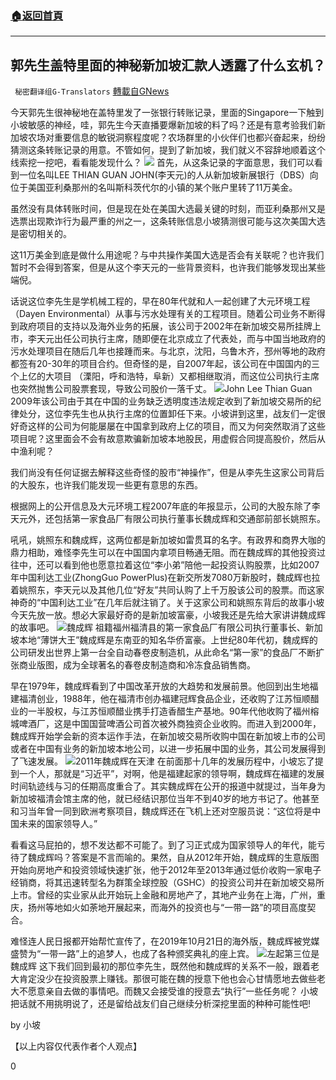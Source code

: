 ###  [:house:返回首頁](https://github.com/ourhimalayas/txt)
---

## 郭先生盖特里面的神秘新加坡汇款人透露了什么玄机？
` 秘密翻译组G-Translators` [轉載自GNews](https://gnews.org/zh-hans/572756/)

今天郭先生很神秘地在盖特里发了一张银行转账记录，里面的Singapore一下触到小坡敏感的神经，哇，郭先生今天直播要爆新加坡的料了吗？还是有意考验我们新加坡农场对重要信息的敏锐洞察程度呢？农场群里的小伙伴们也都兴奋起来，纷纷猜测这条转账记录的用意。不管如何，提到了新加坡，我们就义不容辞地顺着这个线索挖一挖吧，看看能发现什么？
![](https://gnews-media-offload.s3.amazonaws.com/wp-content/uploads/2020/11/19053804/DBS-wire.jpg)
首先，从这条记录的字面意思，我们可以看到一位名叫LEE THIAN GUAN JOHN(李天元)的人从新加坡新展银行（DBS）向位于美国亚利桑那州的名叫斯科茨代尔的小镇的某个账户里转了11万美金。

虽然没有具体转账时间，但是现在处在美国大选最关键的时刻，而亚利桑那州又是选票出现欺诈行为最严重的州之一，这条转账信息小坡猜测很可能与这次美国大选是密切相关的。

这11万美金到底是做什么用途呢？与中共操作美国大选是否会有关联呢？也许我们暂时不会得到答案，但是从这个李天元的一些背景资料，也许我们能够发现出某些端倪。

话说这位李先生是学机械工程的，早在80年代就和人一起创建了大元环境工程（Dayen Environmental）从事与污水处理有关的工程项目。随着公司业务不断得到政府项目的支持以及海外业务的拓展，该公司于2002年在新加坡交易所挂牌上市，李天元出任公司执行主席，随即便在北京成立了代表处，而与中国当地政府的污水处理项目在随后几年也接踵而来。与北京，沈阳，乌鲁木齐，邳州等地的政府都签有20-30年的项目合约。但奇怪的是，自2007年起，该公司在中国国内的三个上亿的大项目 （溧阳，呼和浩特，阜新）又都相继取消，而这位公司执行主席也突然抛售公司股票套现，导致公司股价一落千丈。
![](https://gnews-media-offload.s3.amazonaws.com/wp-content/uploads/2020/11/19064440/John-Lee.jpg)John Lee Thian Guan
2009年该公司由于其在中国的业务缺乏透明度违法规定收到了新加坡交易所的纪律处分，这位李先生也从执行主席的位置卸任下来。小坡讲到这里，战友们一定很好奇这样的公司为何能屡屡在中国拿到政府上亿的项目，而又为何突然取消了这些项目呢？这里面会不会有故意欺骗新加坡本地股民，用虚假合同提高股价，然后从中渔利呢？

我们尚没有任何证据去解释这些奇怪的股市“神操作”，但是从李先生这家公司背后的大股东，也许我们能发现一些更有意思的东西。

根据网上的公开信息及大元环境工程2007年底的年报显示，公司的大股东除了李天元外，还包括第一家食品厂有限公司执行董事长魏成辉和交通部前部长姚照东。

吼吼，姚照东和魏成辉，这两位都是新加坡如雷贯耳的名字。有政界和商界大咖的鼎力相助，难怪李先生可以在中国国内拿项目畅通无阻。而在魏成辉的其他投资过往中，还可以看到他也愿意拉着这位“李小弟”陪他一起投资认购股票，比如2007年中国利达工业(ZhongGuo PowerPlus)在新交所发7080万新股时，魏成辉也拉着姚照东，李天元以及其他几位“好友”共同认购了上千万股该公司的股票。而这家神奇的“中国利达工业”在几年后就注销了。关于这家公司和姚照东背后的故事小坡今天先放一放。想必大家最好奇的是新加坡富豪，小坡我还是先给大家讲讲魏成辉的故事吧。
![](https://gnews-media-offload.s3.amazonaws.com/wp-content/uploads/2020/11/19064754/Sam-Goi.jpg)魏成辉
祖籍福州福清县的第一家食品厂有限公司执行董事长、新加坡本地“薄饼大王”魏成辉是东南亚的知名华侨富豪。上世纪80年代初，魏成辉的公司研发出世界上第一台全自动春卷皮制造机，从此命名“第一家”的食品厂不断扩张商业版图，成为全球著名的春卷皮制造商和冷冻食品销售商。

早在1979年，魏成辉看到了中国改革开放的大趋势和发展前景。他回到出生地福建福清创业，1988年，他在福清市创办福建冠辉食品企业，还收购了江苏恒顺醋业的一半股权，与江苏恒顺醋业携手打造香醋生产基地。90年代他收购了福州榕城啤酒厂，这是中国国营啤酒公司首次被外商独资企业收购。而进入到2000年，魏成辉开始学会新的资本运作手法，在新加坡交易所收购中国在新加坡上市的公司或者在中国有业务的新加坡本地公司，以进一步拓展中国的业务，其公司发展得到了飞速发展。
![](https://gnews-media-offload.s3.amazonaws.com/wp-content/uploads/2020/11/19070447/%E5%A4%A9%E6%B4%A5.jpg)2011年魏成辉在天津
在前面那十几年的发展历程中，小坡忘了提到一个人，那就是“习近平”，对啊，他是福建起家的领导啊，魏成辉在福建的发展时间轨迹线与习的任期高度重合了。其实魏成辉在公开的报道中就提过，当年身为新加坡福清会馆主席的他，就已经结识那位当年不到40岁的地方书记了。他甚至和习当年曾一同到欧洲考察项目，魏成辉还在飞机上还对空服员说：“这位将是中国未来的国家领导人。”

看看这马屁拍的，想不发达都不可能了。到了习正式成为国家领导人的年代，能亏待了魏成辉吗？答案是不言而喻的。果然，自从2012年开始，魏成辉的生意版图开始向房地产和投资领域快速扩张，他于2012年至2013年通过低价收购一家电子经销商，将其迅速转型名为群策全球控股（GSHC）的投资公司并在新加坡交易所上市。曾经的实业家从此开始玩上金融和房地产了，其地产业务在上海，广州，重庆，扬州等地如火如荼地开展起来，而海外的投资也与“一带一路”的项目高度契合。

难怪连人民日报都开始帮忙宣传了，在2019年10月21日的海外版，魏成辉被党媒盛赞为“一带一路”上的追梦人，也成了各种颁奖典礼的座上宾。
![](https://gnews-media-offload.s3.amazonaws.com/wp-content/uploads/2020/11/19073850/unnamed-6.jpg)左起第三位是魏成辉
这下我们回到最初的那位李先生，既然他和魏成辉的关系不一般，跟着老大肯定没少在投资股票上赚钱。那很可能在魏的授意下他也会心甘情愿地去做些老大不愿意亲自去做的事情吧。而魏又会接受谁的授意去“执行”一些任务呢？ 小坡把话就不用挑明说了，还是留给战友们自己继续分析深挖里面的种种可能性吧!

by 小坡

【以上内容仅代表作者个人观点】

0
